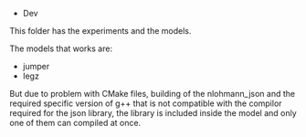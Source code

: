 * Dev

This folder has the experiments and the models.

The models that works are:

- jumper
- legz

But due to problem with CMake files, building of the nlohmann_json and the required specific version of g++ that is not compatible with the compilor required for the json library, the library is included inside the model and only one of them can compiled at once.
